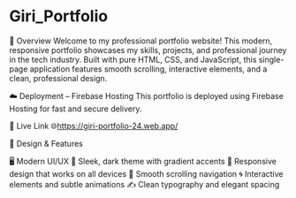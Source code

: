 # Giri_Portfolio


🧭 Overview
    Welcome to my professional portfolio website! This modern, responsive portfolio showcases my skills, projects, and professional journey in the tech industry. 
    Built with pure HTML, CSS, and JavaScript, this single-page application features smooth scrolling, interactive elements, and a clean, professional design.


☁️ Deployment – Firebase Hosting
   This portfolio is deployed using Firebase Hosting for fast and secure delivery.


🔗 Live Link
    🌐https://giri-portfolio-24.web.app/


🎯 Design & Features

  🖥️ Modern UI/UX
  🎨 Sleek, dark theme with gradient accents
  📱 Responsive design that works on all devices
  🧭 Smooth scrolling navigation
  🌀 Interactive elements and subtle animations
  ✍️ Clean typography and elegant spacing
